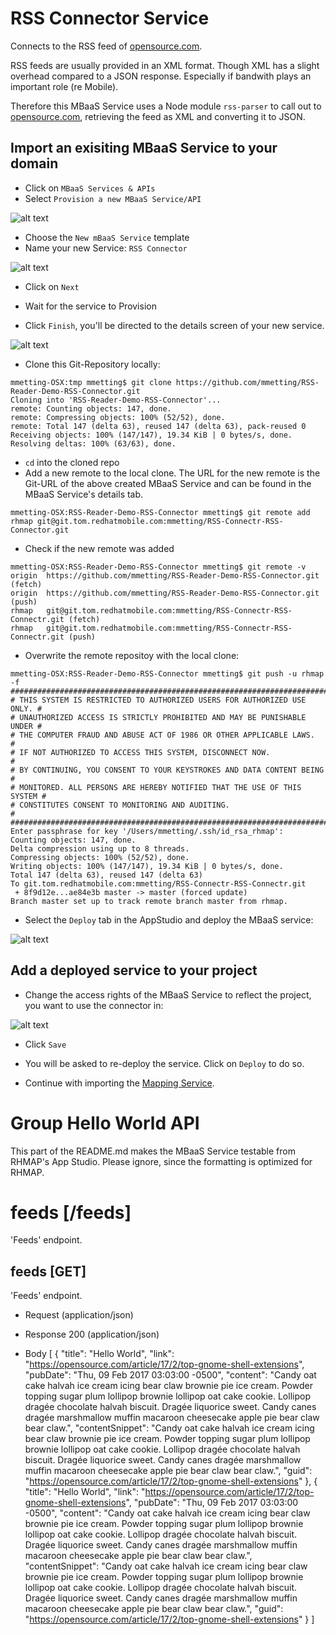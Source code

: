 # RSS Connector Service

Connects to the RSS feed of [opensource.com](https://opensource.com/).

RSS feeds are usually provided in an XML format. Though XML has a slight overhead compared to a JSON response. Especially if bandwith
plays an important role (re Mobile).

Therefore this MBaaS Service uses a Node module `rss-parser` to call out to [opensource.com](https://opensource.com/), retrieving the feed 
as XML and converting it to JSON.

## Import an exisiting MBaaS Service to your domain

- Click on `MBaaS Services & APIs`
- Select `Provision a new MBaaS Service/API`

![alt text](./pictures/mbaas_service.png "Provision a service")

- Choose the `New mBaaS Service` template
- Name your new Service: `RSS Connector`

![alt text](./pictures/specify_details.png "Specify the name")

- Click on `Next`

- Wait for the service to Provision

- Click `Finish`, you'll be directed to the details screen of your new service.

![alt text](./pictures/finish_provisioning.png "Finished provisioning")

- Clone this Git-Repository locally:

```
mmetting-OSX:tmp mmetting$ git clone https://github.com/mmetting/RSS-Reader-Demo-RSS-Connector.git
Cloning into 'RSS-Reader-Demo-RSS-Connector'...
remote: Counting objects: 147, done.
remote: Compressing objects: 100% (52/52), done.
remote: Total 147 (delta 63), reused 147 (delta 63), pack-reused 0
Receiving objects: 100% (147/147), 19.34 KiB | 0 bytes/s, done.
Resolving deltas: 100% (63/63), done.
```

- `cd` into the cloned repo
- Add a new remote to the local clone. The URL for the new remote is the Git-URL of the above created MBaaS Service and can be found in the MBaaS Service's details tab.

```
mmetting-OSX:RSS-Reader-Demo-RSS-Connector mmetting$ git remote add rhmap git@git.tom.redhatmobile.com:mmetting/RSS-Connectr-RSS-Connector.git
```

- Check if the new remote was added

```
mmetting-OSX:RSS-Reader-Demo-RSS-Connector mmetting$ git remote -v
origin	https://github.com/mmetting/RSS-Reader-Demo-RSS-Connector.git (fetch)
origin	https://github.com/mmetting/RSS-Reader-Demo-RSS-Connector.git (push)
rhmap	git@git.tom.redhatmobile.com:mmetting/RSS-Connectr-RSS-Connectr.git (fetch)
rhmap	git@git.tom.redhatmobile.com:mmetting/RSS-Connectr-RSS-Connectr.git (push)
```

- Overwrite the remote repositoy with the local clone:

```
mmetting-OSX:RSS-Reader-Demo-RSS-Connector mmetting$ git push -u rhmap -f
##########################################################################
# THIS SYSTEM IS RESTRICTED TO AUTHORIZED USERS FOR AUTHORIZED USE ONLY. #
# UNAUTHORIZED ACCESS IS STRICTLY PROHIBITED AND MAY BE PUNISHABLE UNDER #
# THE COMPUTER FRAUD AND ABUSE ACT OF 1986 OR OTHER APPLICABLE LAWS.     #
# IF NOT AUTHORIZED TO ACCESS THIS SYSTEM, DISCONNECT NOW.               #
# BY CONTINUING, YOU CONSENT TO YOUR KEYSTROKES AND DATA CONTENT BEING   #
# MONITORED. ALL PERSONS ARE HEREBY NOTIFIED THAT THE USE OF THIS SYSTEM #
# CONSTITUTES CONSENT TO MONITORING AND AUDITING.                        #
##########################################################################
Enter passphrase for key '/Users/mmetting/.ssh/id_rsa_rhmap': 
Counting objects: 147, done.
Delta compression using up to 8 threads.
Compressing objects: 100% (52/52), done.
Writing objects: 100% (147/147), 19.34 KiB | 0 bytes/s, done.
Total 147 (delta 63), reused 147 (delta 63)
To git.tom.redhatmobile.com:mmetting/RSS-Connectr-RSS-Connectr.git
 + 8f9d12e...ae84e3b master -> master (forced update)
Branch master set up to track remote branch master from rhmap.
```

- Select the `Deploy` tab in the AppStudio and deploy the MBaaS service:

![alt text](./pictures/deployment_finished.png "Deployment finished")

## Add a deployed service to your project

- Change the access rights of the MBaaS Service to reflect the project, you want to use the connector in:

![alt text](./pictures/make_public.png "Adding the MBaaS Service to a project")

- Click `Save`
- You will be asked to re-deploy the service. Click on `Deploy` to do so.

- Continue with importing the [Mapping Service](https://github.com/mmetting/RSS-Reader-Demo-Mapper-Service).

# Group Hello World API
This part of the README.md makes the MBaaS Service testable from RHMAP's App Studio. Please ignore, since the formatting is optimized for RHMAP.

# feeds [/feeds]

'Feeds' endpoint.

## feeds [GET] 

'Feeds' endpoint.

+ Request (application/json)

+ Response 200 (application/json)

+ Body
            [
                {
                    "title": "Hello World",
                    "link": "https://opensource.com/article/17/2/top-gnome-shell-extensions",
                    "pubDate": "Thu, 09 Feb 2017 03:03:00 -0500",
                    "content": "Candy oat cake halvah ice cream icing bear claw brownie pie ice cream. Powder topping sugar plum lollipop brownie lollipop oat cake cookie. Lollipop dragée chocolate halvah biscuit. Dragée liquorice sweet. Candy canes dragée marshmallow muffin macaroon cheesecake apple pie bear claw bear claw.",
                    "contentSnippet": "Candy oat cake halvah ice cream icing bear claw brownie pie ice cream. Powder topping sugar plum lollipop brownie lollipop oat cake cookie. Lollipop dragée chocolate halvah biscuit. Dragée liquorice sweet. Candy canes dragée marshmallow muffin macaroon cheesecake apple pie bear claw bear claw.",
                    "guid": "https://opensource.com/article/17/2/top-gnome-shell-extensions"
                },
                {
                    "title": "Hello World",
                    "link": "https://opensource.com/article/17/2/top-gnome-shell-extensions",
                    "pubDate": "Thu, 09 Feb 2017 03:03:00 -0500",
                    "content": "Candy oat cake halvah ice cream icing bear claw brownie pie ice cream. Powder topping sugar plum lollipop brownie lollipop oat cake cookie. Lollipop dragée chocolate halvah biscuit. Dragée liquorice sweet. Candy canes dragée marshmallow muffin macaroon cheesecake apple pie bear claw bear claw.",
                    "contentSnippet": "Candy oat cake halvah ice cream icing bear claw brownie pie ice cream. Powder topping sugar plum lollipop brownie lollipop oat cake cookie. Lollipop dragée chocolate halvah biscuit. Dragée liquorice sweet. Candy canes dragée marshmallow muffin macaroon cheesecake apple pie bear claw bear claw.",
                    "guid": "https://opensource.com/article/17/2/top-gnome-shell-extensions"
                }
            ]
